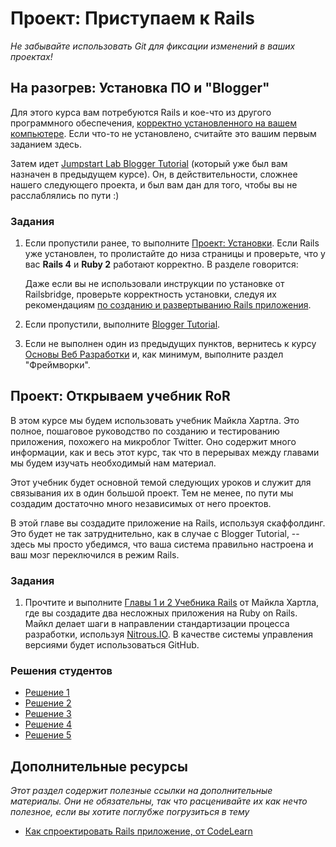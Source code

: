 # Проект: Приступаем к Rails
<!-- *...* -->

*Не забывайте использовать Git для фиксации изменений в ваших проектах!*

## На разогрев: Установка ПО и "Blogger"

Для этого курса вам потребуются Rails и кое-что из другого программного обеспечения, [корректно установленного на вашем компьютере](/basics-of-web-development/project-installations). Если что-то не установлено, считайте это вашим первым заданием здесь.

Затем идет [Jumpstart Lab Blogger Tutorial](http://tutorials.jumpstartlab.com/projects/blogger.html) (который уже был вам назначен в предыдущем курсе). Он, в действительности, сложнее нашего следующего проекта, и был вам дан для того, чтобы вы не расслаблялись по пути :)

### Задания

1. Если пропустили ранее, то выполните [Проект: Установки](/basics-of-web-development/project-installations). Если Rails уже установлен, то пролистайте до низа страницы и проверьте, что у вас **Rails 4** и **Ruby 2** работают корректно. В разделе говорится:

    Даже если вы не использовали инструкции по установке от Railsbridge, проверьте корректность установки, следуя их рекомендациям [по созданию и развертыванию Rails приложения](http://docs.railsbridge.org/intro-to-rails/deploying_to_heroku).

2. Если пропустили, выполните [Blogger Tutorial](http://tutorials.jumpstartlab.com/projects/blogger.html).
3. Если не выполнен один из предыдущих пунктов, вернитесь к курсу [Основы Веб Разработки](/basics-of-web-development) и, как минимум, выполните раздел "Фреймворки".

## Проект: Открываем учебник RoR

В этом курсе мы будем использовать учебник Майкла Хартла. Это полное, пошаговое руководство по созданию и тестированию приложения, похожего на микроблог Twitter. Оно содержит много информации, как и весь этот курс, так что в перерывах между главами мы будем изучать необходимый нам материал.

Этот учебник будет основной темой следующих уроков и служит для связывания их в один большой проект. Тем не менее, по пути мы создадим достаточно много независимых от него проектов.

В этой главе вы создадите приложение на Rails, используя скаффолдинг. Это будет не так затруднительно, как в случае с Blogger Tutorial, -- здесь мы просто убедимся, что ваша система правильно настроена и ваш мозг переключился в режим Rails.

### Задания

1. Прочтите и выполните [Главы 1 и 2 Учебника Rails](http://rails.method.kz/vvedenie_v_rails/README.html) от Майкла Хартла, где вы создадите два несложных приложения на Ruby on Rails. Майкл делает шаги в направлении стандартизации процесса разработки, используя [Nitrous.IO](https://nitrous.io/). В качестве системы управления версиями будет использоваться GitHub.


### Решения студентов

* [Решение 1](https://github.com/mahimahi42/firstrailsproject)
* [Решение 2](https://github.com/arioth/demo_app)
* [Решение 3](https://github.com/donaldali/demo_app)
* [Решение 4](https://github.com/tim5046/projectOdin/tree/master/Rails/IntroductionToRails/demo_app)
* [Решение 5](https://github.com/thomasjnoe/demo_rails_app)


## Дополнительные ресурсы

*Этот раздел содержит полезные ссылки на дополнительные материалы. Они не обязательны, так что расценивайте их как нечто полезное, если вы хотите поглубже погрузиться в тему*

* [Как спроектировать Rails приложение, от CodeLearn](http://www.codelearn.org/ruby-on-rails-tutorial/design-rails-app)
